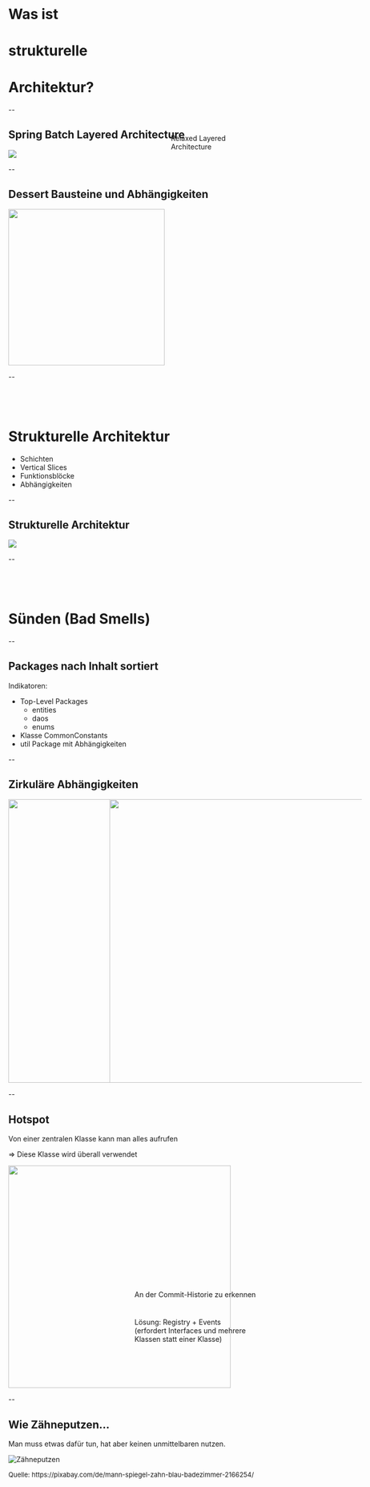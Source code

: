 ## &nbsp;

# Was ist 
# strukturelle 
# Architektur?

--

## Spring Batch Layered Architecture

<div style="position:relative">
    <img class="plain" src="images/spring-batch-layers.png"/>
    <div style="position:absolute; bottom:1em; right: 5em">Relaxed Layered<br/>Architecture</div>
</div>

--

## Dessert Bausteine und Abhängigkeiten

<img class="plain" src="images/dessert-components.svg" width="312"/>

--

## &nbsp;

# Strukturelle Architektur

  - Schichten
  - Vertical Slices
  - Funktionsblöcke
  - Abhängigkeiten

--

## Strukturelle Architektur

<img class="plain" src="images/strukturelle_architektur.svg"/>

--

## &nbsp;

# Sünden (Bad Smells)

--

## Packages nach Inhalt sortiert

Indikatoren:
- Top-Level Packages
  - entities
  - daos
  - enums
- Klasse CommonConstants
- util Package mit Abhängigkeiten

--

## Zirkuläre Abhängigkeiten

<div style="position: relative;">
    <img class="plain" src="images/circular1.svg" height="566"/>
    <img class="plain fragment" src="images/circular2.svg" height="566" style="position: absolute; left: 40%"/>
</div>

--

## Hotspot

Von einer zentralen Klasse kann man alles aufrufen

&rArr; Diese Klasse wird überall verwendet

<div style="position:relative">
<img class="plain" src="images/hotspot.svg" width="444"/>
<div style="position:absolute; bottom: 20%; left: 50%">
<p style="margin-bottom:5ex">An der Commit-Historie zu erkennen</p>
Lösung: Registry + Events<br/>
(erfordert Interfaces und mehrere Klassen statt einer Klasse)
</div>
</div>

--

## Wie Zähneputzen...

Man muss etwas dafür tun, hat aber keinen unmittelbaren nutzen.

![Zähneputzen](images/man-2166254.svg) <!-- .element: height="500" -->
<div style="font-size: small">Quelle: https://pixabay.com/de/mann-spiegel-zahn-blau-badezimmer-2166254/</div>

